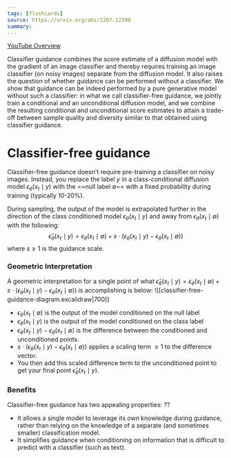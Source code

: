 ```yaml
---
tags: [flashcards]
source: https://arxiv.org/abs/2207.12598
summary:
---
```


[YouTube Overview](https://youtu.be/c1GwVg3lt1c?t=225)

Classifier guidance combines the score estimate of a diffusion model with the gradient of an image classifier and thereby requires training an image classifier (on noisy images) separate from the diffusion model. It also raises the question of whether guidance can be performed without a classifier. We show that guidance can be indeed performed by a pure generative model without such a classifier: in what we call classifier-free guidance, we jointly train a conditional and an unconditional diffusion model, and we combine the resulting conditional and unconditional score estimates to attain a trade-off between sample quality and diversity similar to that obtained using classifier guidance.

# Classifier-free guidance
Classifier-free guidance doesn't require pre-training a classifier on noisy images. Instead, you replace the label $y$ in a class-conditional diffusion model $\epsilon_\theta\left(x_t \mid y\right)$ with the ==null label $\emptyset$== with a fixed probability during training (typically 10-20%).
<!--SR:!2024-06-22,264,308-->

During sampling, the output of the model is extrapolated further in the direction of the class conditioned model $\epsilon_\theta\left(x_t \mid y\right)$ and away from $\epsilon_\theta\left(x_t \mid \emptyset\right)$ with the following:
$$\hat{\epsilon}_\theta\left(x_t \mid y\right)=\epsilon_\theta\left(x_t \mid \emptyset\right)+s \cdot\left(\epsilon_\theta\left(x_t \mid y\right)-\epsilon_\theta\left(x_t \mid \emptyset\right)\right)$$
where $s \geq 1$ is the guidance scale.

### Geometric Interpretation
A geometric interpretation for a single point of what $\hat{\epsilon}_\theta\left(x_t \mid y\right)=\epsilon_\theta\left(x_t \mid \emptyset\right)+s \cdot\left(\epsilon_\theta\left(x_t \mid y\right)-\epsilon_\theta\left(x_t \mid \emptyset\right)\right)$ is accomplishing is below:
![[classifier-free-guidance-diagram.excalidraw|700]]
- $\epsilon_\theta\left(x_t \mid \emptyset\right)$ is the output of the model conditioned on the null label
- $\epsilon_\theta\left(x_t \mid y\right)$ is the output of the model conditioned on the class label
- $\epsilon_\theta\left(x_t \mid y\right)-\epsilon_\theta\left(x_t \mid \emptyset\right)$ is the difference between the conditioned and unconditioned points.
- $s \cdot (\epsilon_\theta\left(x_t \mid y\right)-\epsilon_\theta\left(x_t \mid \emptyset\right))$ applies a scaling term $\geq 1$ to the difference vector.
- You then add this scaled difference term to the unconditioned point to get your final point $\hat{\epsilon}_\theta\left(x_t \mid y\right)$.

### Benefits
Classifier-free guidance has two appealing properties:
??
- It allows a single model to leverage its own knowledge during guidance, rather than relying on the knowledge of a separate (and sometimes smaller) classification model.
- It simplifies guidance when conditioning on information that is difficult to predict with a classifier (such as text).
<!--SR:!2024-05-21,232,270-->